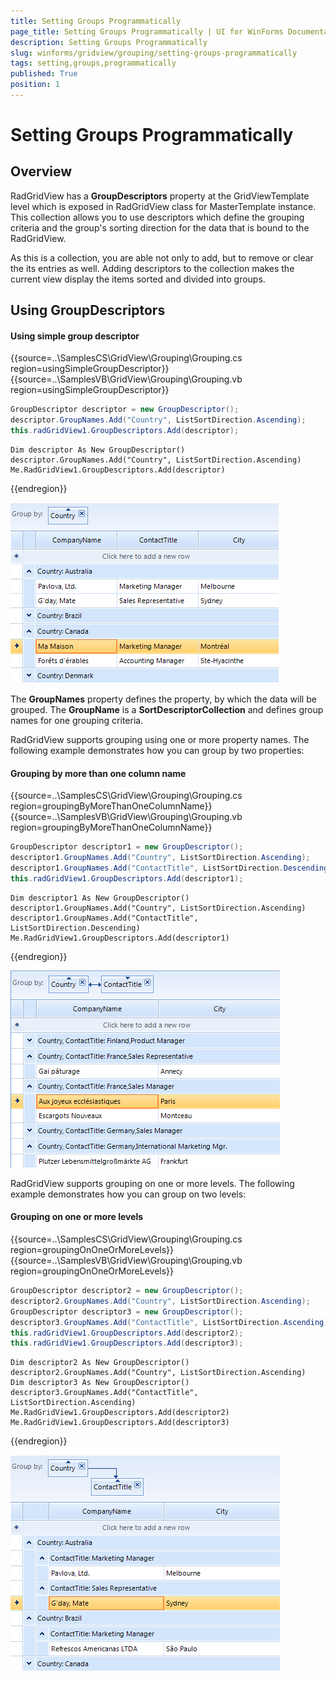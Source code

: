 ```yaml
---
title: Setting Groups Programmatically
page_title: Setting Groups Programmatically | UI for WinForms Documentation
description: Setting Groups Programmatically
slug: winforms/gridview/grouping/setting-groups-programmatically
tags: setting,groups,programmatically
published: True
position: 1
---
```


# Setting Groups Programmatically



## Overview

RadGridView has a __GroupDescriptors__ property at the GridViewTemplate level which is exposed in RadGridView class for MasterTemplate instance. This collection allows you to use descriptors which define the grouping criteria and the group's sorting direction for the data that is bound to the RadGridView.

As this is a collection, you are able not only to add, but to remove or clear the its entries as well. Adding descriptors to the collection makes the current view display the items sorted and divided into groups. 

## Using GroupDescriptors

#### Using simple group descriptor

{{source=..\SamplesCS\GridView\Grouping\Grouping.cs region=usingSimpleGroupDescriptor}} 
{{source=..\SamplesVB\GridView\Grouping\Grouping.vb region=usingSimpleGroupDescriptor}} 

````C#
GroupDescriptor descriptor = new GroupDescriptor();
descriptor.GroupNames.Add("Country", ListSortDirection.Ascending);
this.radGridView1.GroupDescriptors.Add(descriptor);

````
````VB.NET
Dim descriptor As New GroupDescriptor()
descriptor.GroupNames.Add("Country", ListSortDirection.Ascending)
Me.RadGridView1.GroupDescriptors.Add(descriptor)

````

{{endregion}} 

![gridview-grouping-setting-groups-programmatically 001](images/gridview-grouping-setting-groups-programmatically001.png)

The __GroupNames__ property defines the property, by which the data will be grouped. The __GroupName__ is a __SortDescriptorCollection__ and defines group names for one grouping criteria.

RadGridView supports grouping using one or more property names. The following example demonstrates how you can group by two properties:

#### Grouping by more than one column name

{{source=..\SamplesCS\GridView\Grouping\Grouping.cs region=groupingByMoreThanOneColumnName}} 
{{source=..\SamplesVB\GridView\Grouping\Grouping.vb region=groupingByMoreThanOneColumnName}} 

````C#
GroupDescriptor descriptor1 = new GroupDescriptor();
descriptor1.GroupNames.Add("Country", ListSortDirection.Ascending);
descriptor1.GroupNames.Add("ContactTitle", ListSortDirection.Descending);
this.radGridView1.GroupDescriptors.Add(descriptor1);

````
````VB.NET
Dim descriptor1 As New GroupDescriptor()
descriptor1.GroupNames.Add("Country", ListSortDirection.Ascending)
descriptor1.GroupNames.Add("ContactTitle", ListSortDirection.Descending)
Me.RadGridView1.GroupDescriptors.Add(descriptor1)

````

{{endregion}} 


![gridview-grouping-setting-groups-programmatically 002](images/gridview-grouping-setting-groups-programmatically002.png)

RadGridView supports grouping on one or more levels. The following example demonstrates how you can group on two levels:

#### Grouping on one or more levels

{{source=..\SamplesCS\GridView\Grouping\Grouping.cs region=groupingOnOneOrMoreLevels}} 
{{source=..\SamplesVB\GridView\Grouping\Grouping.vb region=groupingOnOneOrMoreLevels}} 

````C#
GroupDescriptor descriptor2 = new GroupDescriptor();
descriptor2.GroupNames.Add("Country", ListSortDirection.Ascending);
GroupDescriptor descriptor3 = new GroupDescriptor();
descriptor3.GroupNames.Add("ContactTitle", ListSortDirection.Ascending);
this.radGridView1.GroupDescriptors.Add(descriptor2);
this.radGridView1.GroupDescriptors.Add(descriptor3);

````
````VB.NET
Dim descriptor2 As New GroupDescriptor()
descriptor2.GroupNames.Add("Country", ListSortDirection.Ascending)
Dim descriptor3 As New GroupDescriptor()
descriptor3.GroupNames.Add("ContactTitle", ListSortDirection.Ascending)
Me.RadGridView1.GroupDescriptors.Add(descriptor2)
Me.RadGridView1.GroupDescriptors.Add(descriptor3)

````

{{endregion}} 

![gridview-grouping-setting-groups-programmatically 003](images/gridview-grouping-setting-groups-programmatically003.png)
